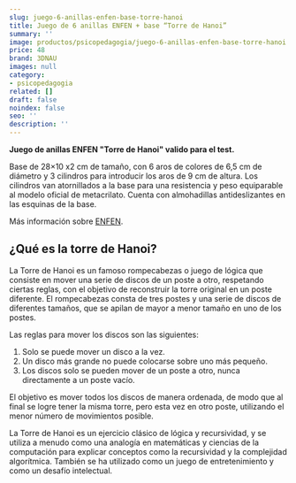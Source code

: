 ```yaml
---
slug: juego-6-anillas-enfen-base-torre-hanoi
title: Juego de 6 anillas ENFEN + base “Torre de Hanoi”
summary: ''
image: productos/psicopedagogia/juego-6-anillas-enfen-base-torre-hanoi.webp
price: 48
brand: 3DNAU
images: null
category:
- psicopedagogia
related: []
draft: false
noindex: false
seo: ''
description: ''
---
```

**Juego de anillas ENFEN "Torre de Hanoi" valido para el test.**

Base de 28×10 x2 cm de tamaño, con 6 aros de colores de 6,5 cm de diámetro y 3 cilindros para introducir los aros de 9 cm de altura. Los cilindros van atornillados a la base para una resistencia y peso equiparable al modelo oficial de metacrilato. Cuenta con almohadillas antideslizantes en las esquinas de la base.

Más información sobre [ENFEN](https://web.teaediciones.com/ENFEN--EVALUACION-NEUROPSICOLOGICA-DE-LAS-FUNCIONES-EJECUTIVAS-EN-NINOS.aspx).

## ¿Qué es la torre de Hanoi?

La Torre de Hanoi es un famoso rompecabezas o juego de lógica que consiste en mover una serie de discos de un poste a otro, respetando ciertas reglas, con el objetivo de reconstruir la torre original en un poste diferente. El rompecabezas consta de tres postes y una serie de discos de diferentes tamaños, que se apilan de mayor a menor tamaño en uno de los postes.

Las reglas para mover los discos son las siguientes:

1. Solo se puede mover un disco a la vez.
2. Un disco más grande no puede colocarse sobre uno más pequeño.
3. Los discos solo se pueden mover de un poste a otro, nunca directamente a un poste vacío.

El objetivo es mover todos los discos de manera ordenada, de modo que al final se logre tener la misma torre, pero esta vez en otro poste, utilizando el menor número de movimientos posible.

La Torre de Hanoi es un ejercicio clásico de lógica y recursividad, y se utiliza a menudo como una analogía en matemáticas y ciencias de la computación para explicar conceptos como la recursividad y la complejidad algorítmica. También se ha utilizado como un juego de entretenimiento y como un desafío intelectual.